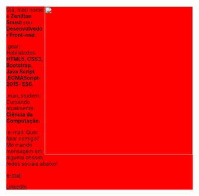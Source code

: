 <div style="background-color: red">
<img src="https://www.criarportfolio.com/wp-content/uploads/2019/05/desenvolvedor.jpg" min-width="400px" max-width="400px" width="400px" align="right" >

<p align="left">
  Olá, meu nome é <strong>Zenilton Sousa </strong> sou <strong>Desenvolvedor Front-end</strong>.<br>
  
</p>

<p align="left">
  :gear: Habilidades: <strong>HTML5, CSS3, Bootstrap, Java Script ,ECMAScript-2015- ES6.</strong>
</p>

<p align="left">
  :man_student:Cursando atualmente: <strong>Ciência da Computação.</strong>
</p>

<p align="left">
:e-mail:  Quer falar comigo? Me mande mensagem em alguma dessas redes sociais abaixo!
</p>

<p align="left">
<a href="ze18.fv@gmail.com" >
	e-mail
  
<a href="https:www.linkedin.com/in/
zenilton-sousa-silvaa-7094191b1
" alt="Linkedin">
Linkedin
  <a href="https://twitter.com/iuriescreve" alt="Twitter">
 </p>
 </div>
 
 
